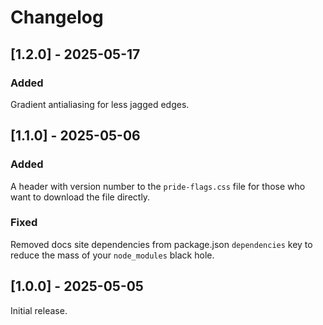 # Changelog

## [1.2.0] - 2025-05-17

### Added

Gradient antialiasing for less jagged edges.

## [1.1.0] - 2025-05-06

### Added

A header with version number to the `pride-flags.css` file for those who want to download the file directly.

### Fixed

Removed docs site dependencies from package.json `dependencies` key to reduce the mass of your `node_modules` black hole.

## [1.0.0] - 2025-05-05

Initial release.
